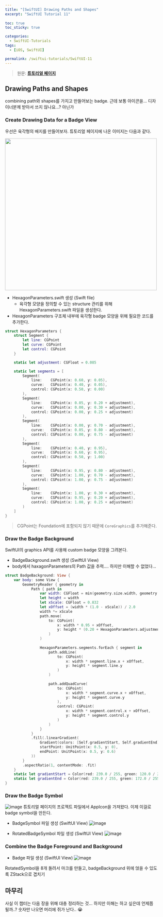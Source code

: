 ```yaml
---
title: "[SwiftUI] Drawing Paths and Shapes"
excerpt: "SwiftUI Tutorial 11"
  
toc: true
toc_sticky: true

categories:
  - SwiftUI-Tutorials
tags:
  - [iOS, SwiftUI]

permalink: /swiftui-tutorials/SwiftUI-11
---
```


> 원문: **[튜토리얼 페이지](https://developer.apple.com/tutorials/swiftui/building-lists-and-navigation)**

## Drawing Paths and Shapes

combining path와 shapes를 가지고 만들어보는 badge. 근데 보통 아이콘을... 디자이너분께 받아서 쓰지 않나요...? 아닌가

### Create Drawing Data for a Badge View

우선은 육각형의 배지를 만들어보자. 튜토리얼 페이지에 나온 이미지는 다음과 같다.

<img src="https://user-images.githubusercontent.com/22000470/185845448-bb2cc7af-b0de-41c8-a715-b2459347c5ed.png" width="500">

- HexagonParameters.swift 생성 (Swift file)
   - 육각형 모양을 정의할 수 있는 structure 관리를 위해 HexagonParameters.swift 파일을 생성한다.
- HexagonParameters 구조체 내부에 육각형 badge 모양을 위해 필요한 코드를 추가한다.

```swift
struct HexagonParameters {
    struct Segment {
        let line: CGPoint
        let curve: CGPoint
        let control: CGPoint
    }

    static let adjustment: CGFloat = 0.085

    static let segments = [
        Segment(
            line:    CGPoint(x: 0.60, y: 0.05),
            curve:   CGPoint(x: 0.40, y: 0.05),
            control: CGPoint(x: 0.50, y: 0.00)
        ),
        Segment(
            line:    CGPoint(x: 0.05, y: 0.20 + adjustment),
            curve:   CGPoint(x: 0.00, y: 0.30 + adjustment),
            control: CGPoint(x: 0.00, y: 0.25 + adjustment)
        ),
        Segment(
            line:    CGPoint(x: 0.00, y: 0.70 - adjustment),
            curve:   CGPoint(x: 0.05, y: 0.80 - adjustment),
            control: CGPoint(x: 0.00, y: 0.75 - adjustment)
        ),
        Segment(
            line:    CGPoint(x: 0.40, y: 0.95),
            curve:   CGPoint(x: 0.60, y: 0.95),
            control: CGPoint(x: 0.50, y: 1.00)
        ),
        Segment(
            line:    CGPoint(x: 0.95, y: 0.80 - adjustment),
            curve:   CGPoint(x: 1.00, y: 0.70 - adjustment),
            control: CGPoint(x: 1.00, y: 0.75 - adjustment)
        ),
        Segment(
            line:    CGPoint(x: 1.00, y: 0.30 + adjustment),
            curve:   CGPoint(x: 0.95, y: 0.20 + adjustment),
            control: CGPoint(x: 1.00, y: 0.25 + adjustment)
        )
    ]
}
```

> CGPoint는 Foundation에 포함되지 않기 때문에 `CoreGraphics`를 추가해준다.


### Draw the Badge Background

SwiftUI의 graphics API를 사용해 custom badge 모양을 그려본다.

- BadgeBackground.swift 생성 (SwiftUI View)
- body에서 haxagonParameters의 Path 값을 추력.... 하지만 이해할 수 없었다...

```swift
struct BadgeBackground: View {
    var body: some View {
        GeometryReader { geometry in
            Path { path in
                var width: CGFloat = min(geometry.size.width, geometry.size.height)
                let height = width
                let xScale: CGFloat = 0.832
                let xOffset = (width * (1.0 - xScale)) / 2.0
                width *= xScale
                path.move(
                    to: CGPoint(
                        x: width * 0.95 + xOffset,
                        y: height * (0.20 + HexagonParameters.adjustment)
                    )
                )
                
                HexagonParameters.segments.forEach { segment in
                    path.addLine(
                        to: CGPoint(
                            x: width * segment.line.x + xOffset,
                            y: height * segment.line.y
                        )
                    )
                    
                    path.addQuadCurve(
                        to: CGPoint(
                            x: width * segment.curve.x + xOffset,
                            y: height * segment.curve.y
                        ),
                        control: CGPoint(
                            x: width * segment.control.x + xOffset,
                            y: height * segment.control.y
                        )
                    )
                }
            }
            .fill(.linearGradient(
                Gradient(colors: [Self.gradientStart, Self.gradientEnd]),
                startPoint: UnitPoint(x: 0.5, y: 0),
                endPoint: UnitPoint(x: 0.5, y: 0.6)
            ))
        }
        .aspectRatio(1, contentMode: .fit)
    }
    static let gradientStart = Color(red: 239.0 / 255, green: 120.0 / 255, blue: 221.0 / 255)
    static let gradientEnd = Color(red: 239.0 / 255, green: 172.0 / 255, blue: 120.0 / 255)
}
```

### Draw the Badge Symbol

![image](https://user-images.githubusercontent.com/22000470/185849816-d5c0121a-eb8f-45bf-a9bc-6338f268f157.png)
튜토리얼 페이지의 프로젝트 파일에서 AppIcon을 가져왔다. 이제 이걸로 badge symbol을 만든다.

- BadgeSymbol 파일 생성 (SwiftUI View)
![image](https://user-images.githubusercontent.com/22000470/185850819-8bbe334d-d599-454b-9f0c-aacaf888a7c0.png)

- RotatedBadgeSymbol 파일 생성 (SwiftUI View)
![image](https://user-images.githubusercontent.com/22000470/185850882-252c0e61-22f7-4425-afb0-325a90aa356f.png)

### Combine the Badge Foreground and Background

- Badge 파일 생성 (SwiftUI View)
![image](https://user-images.githubusercontent.com/22000470/185851528-f80134ec-88aa-4e67-a260-8a9a531e7b65.png)

RotatedSymbol을 8개 돌려서 마크를 만들고, badgeBackground 위에 얹을 수 있도록 ZStack으로 겹치기

## 마무리
사실 이 챕터는 다음 장을 위해 대충 정리하는 것... 하지만 이해는 하고 싶은데 언제쯤 될까..? 숫자만 나오면 머리에 쥐가 난다.. 😭 
